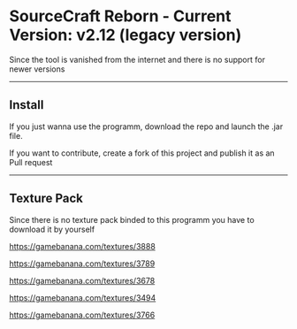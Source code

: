 # SourceCraft Reborn - Current Version: v2.12 (legacy version)
Since the tool is vanished from the internet and there is no support for newer versions

---

## Install

If you just wanna use the programm, download the repo and launch the .jar file.

If you want to contribute, create a fork of this project and publish it as an Pull request

---

## Texture Pack

Since there is no texture pack binded to this programm you have to download it by yourself

https://gamebanana.com/textures/3888

https://gamebanana.com/textures/3789

https://gamebanana.com/textures/3678

https://gamebanana.com/textures/3494

https://gamebanana.com/textures/3766

